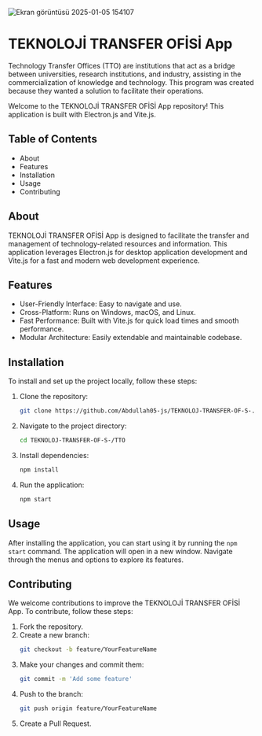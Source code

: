 ![Ekran görüntüsü 2025-01-05 154107](https://github.com/user-attachments/assets/637abd3b-aaad-4880-a45d-3dc5abdb6fd4)

# TEKNOLOJİ TRANSFER OFİSİ App

Technology Transfer Offices (TTO) are institutions that act as a bridge between universities, research institutions, and industry, assisting in the commercialization of knowledge and technology. This program was created because they wanted a solution to facilitate their operations.

Welcome to the TEKNOLOJİ TRANSFER OFİSİ App repository! This application is built with Electron.js and Vite.js.

## Table of Contents

- About
- Features
- Installation
- Usage
- Contributing

## About

TEKNOLOJİ TRANSFER OFİSİ App is designed to facilitate the transfer and management of technology-related resources and information. This application leverages Electron.js for desktop application development and Vite.js for a fast and modern web development experience.

## Features

- User-Friendly Interface: Easy to navigate and use.
- Cross-Platform: Runs on Windows, macOS, and Linux.
- Fast Performance: Built with Vite.js for quick load times and smooth performance.
- Modular Architecture: Easily extendable and maintainable codebase.

## Installation

To install and set up the project locally, follow these steps:

1. Clone the repository:
    ```sh
    git clone https://github.com/Abdullah05-js/TEKNOLOJ-TRANSFER-OF-S-.git
    ```

2. Navigate to the project directory:
    ```sh
    cd TEKNOLOJ-TRANSFER-OF-S-/TTO
    ```

3. Install dependencies:
    ```sh
    npm install
    ```

4. Run the application:
    ```sh
    npm start
    ```

## Usage

After installing the application, you can start using it by running the `npm start` command. The application will open in a new window. Navigate through the menus and options to explore its features.

## Contributing

We welcome contributions to improve the TEKNOLOJİ TRANSFER OFİSİ App. To contribute, follow these steps:

1. Fork the repository.
2. Create a new branch:
    ```sh
    git checkout -b feature/YourFeatureName
    ```
3. Make your changes and commit them:
    ```sh
    git commit -m 'Add some feature'
    ```
4. Push to the branch:
    ```sh
    git push origin feature/YourFeatureName
    ```
5. Create a Pull Request.
